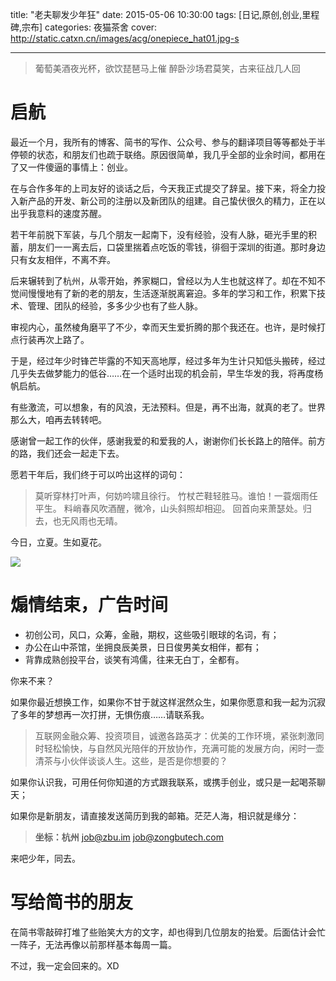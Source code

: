 title: "老夫聊发少年狂"
date: 2015-05-06 10:30:00
tags: [日记,原创,创业,里程碑,宗布]
categories: 夜猫茶舍
cover: http://static.catxn.cn/images/acg/onepiece_hat01.jpg-s

---

<!-- 
（微信转发用）我知道，这一天你已经等了很久了，那么现在，我要正式宣布啦。要说的话都在帖子里，欢迎收看，欢迎转发，内容不多不耗流量：
预计发布顺序：
个人博客，简书，微信朋友圈

实际发生时间：
外包接单：2015年3月（掌生财）
考虑创业：2015年4月（与枫惠接触后）
发辞职意向邮件：2015年4月28日（Chris）
正式宣布辞职：2015年5月6日（Amber部门会议，交接开始）
-->

> 葡萄美酒夜光杯，欲饮琵琶马上催
> 醉卧沙场君莫笑，古来征战几人回

# 启航

最近一个月，我所有的博客、简书的写作、公众号、参与的翻译项目等等都处于半停顿的状态，和朋友们也疏于联络。原因很简单，我几乎全部的业余时间，都用在了又一件傻逼的事情上：创业。

在与合作多年的上司友好的谈话之后，今天我正式提交了辞呈。接下来，将全力投入新产品的开发、新公司的注册以及新团队的组建。自己蛰伏很久的精力，正在以出乎我意料的速度苏醒。

若干年前脱下军装，与几个朋友一起南下，没有经验，没有人脉，砸光手里的积蓄，朋友们一一离去后，口袋里揣着点吃饭的零钱，徘徊于深圳的街道。那时身边只有女友相伴，不离不弃。

后来辗转到了杭州，从零开始，养家糊口，曾经以为人生也就这样了。却在不知不觉间慢慢地有了新的老的朋友，生活逐渐脱离窘迫。多年的学习和工作，积累下技术、管理、团队的经验，多多少少也有了些人脉。

审视内心，虽然棱角磨平了不少，幸而天生爱折腾的那个我还在。也许，是时候打点行装再次上路了。

于是，经过年少时锋芒毕露的不知天高地厚，经过多年为生计只知低头搬砖，经过几乎失去做梦能力的低谷……在一个适时出现的机会前，早生华发的我，将再度杨帆启航。

<!-- more -->

有些激流，可以想象，有的风浪，无法预料。但是，再不出海，就真的老了。世界那么大，咱再去转转吧。

感谢曾一起工作的伙伴，感谢我爱的和爱我的人，谢谢你们长长路上的陪伴。前方的路，我们还会一起走下去。

愿若干年后，我们终于可以吟出这样的词句：

>莫听穿林打叶声，何妨吟啸且徐行。
>竹杖芒鞋轻胜马。谁怕！一蓑烟雨任平生。
>料峭春风吹酒醒，微冷，山头斜照却相迎。
>回首向来萧瑟处。归去，也无风雨也无晴。

今日，立夏。生如夏花。
<!-- 使生如夏花之绚烂，死如秋叶之静美 -->

![](http://static.catxn.cn/images/acg/onepiece_hat01.jpg-o)


# 煽情结束，广告时间 

- 初创公司，风口，众筹，金融，期权，这些吸引眼球的名词，有；
- 办公在山中茶馆，坐拥良辰美景，日日俊男美女相伴，都有；
- 背靠成熟创投平台，谈笑有鸿儒，往来无白丁，全都有。

你来不来？

如果你最近想换工作，如果你不甘于就这样泯然众生，如果你愿意和我一起为沉寂了多年的梦想再一次打拼，无惧伤痕……请联系我。

>互联网金融众筹、投资项目，诚邀各路英才：优美的工作环境，紧张刺激同时轻松愉快，与自然风光陪伴的开放协作，充满可能的发展方向，闲时一壶清茶与小伙伴谈谈人生。这些，是否是你想要的？

如果你认识我，可用任何你知道的方式跟我联系，或携手创业，或只是一起喝茶聊天；

如果你是新朋友，请直接发送简历到我的邮箱。茫茫人海，相识就是缘分：

>**坐标：杭州**
<job@zbu.im>
<job@zongbutech.com>

来吧少年，同去。

# 写给简书的朋友

在简书零敲碎打堆了些贻笑大方的文字，却也得到几位朋友的抬爱。后面估计会忙一阵子，无法再像以前那样基本每周一篇。

不过，我一定会回来的。XD

<!-- 掌生财公司介绍
杭州掌生财信息科技有限公司创办于2014年。已经得到顶级投资机构的天使融资。公司核心团队来自it、游戏、电商、金融等行业，拥有丰富的传统金融行业和移动互联网产品研发、运营经验及各类金融资源。

我们的产品致力于打造中国最专业的账户管理、投资理财、助理服务等目前中高财富人群急需的服务。不仅提供一般的记账等日常服务，更是结合国内外投资市场的特点，推出特色投资品供用户选择。私人助理服务更是打造一对一直接全方位、无死角服务，直击用户痛点，开辟一片蓝海市场。
-->

